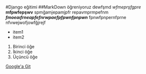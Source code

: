 #Django eğitimi
##MarkDown öğreniyoruz
dewfşmd *wfmeprşfgpre*  **mfpwfepşwv** spmğamjepamjpfr
repavmprmpefnm ***fmoeaıfrneapfefnrwpaefpfpwnfpnpwn*** fpnwfpnpernfprne
nfvwejwofjowfğjrejf

- item1
- item2

1. Birinci öğe
2. İkinci öğe
3. Üçüncü öğe

[Google'a Git](https://www.google.com)